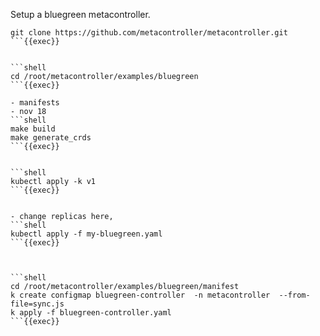Setup a bluegreen metacontroller.
 
```shell
git clone https://github.com/metacontroller/metacontroller.git 
```{{exec}}


```shell
cd /root/metacontroller/examples/bluegreen
```{{exec}}

- manifests
- nov 18
```shell
make build
make generate_crds
```{{exec}}


```shell
kubectl apply -k v1 
```{{exec}}


- change replicas here, 
```shell
kubectl apply -f my-bluegreen.yaml
```{{exec}}



```shell
cd /root/metacontroller/examples/bluegreen/manifest
k create configmap bluegreen-controller  -n metacontroller  --from-file=sync.js
k apply -f bluegreen-controller.yaml
```{{exec}}

